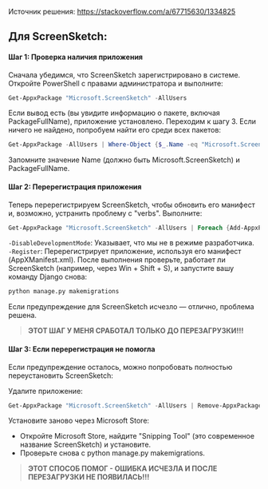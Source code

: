 Источник решения:
https://stackoverflow.com/a/67715630/1334825

Для ScreenSketch:
------------


#### Шаг 1: Проверка наличия приложения

Сначала убедимся, что ScreenSketch зарегистрировано в системе. Откройте PowerShell с правами администратора и выполните:

```powershell
Get-AppxPackage "Microsoft.ScreenSketch" -AllUsers
```


Если вывод есть (вы увидите информацию о пакете, включая PackageFullName), приложение установлено. Переходим к шагу 3.
Если ничего не найдено, попробуем найти его среди всех пакетов:

```powershell
Get-AppxPackage -AllUsers | Where-Object {$_.Name -eq "Microsoft.ScreenSketch"}
```

Запомните значение Name (должно быть Microsoft.ScreenSketch) и PackageFullName.


#### Шаг 2: Перерегистрация приложения


Теперь перерегистрируем ScreenSketch, чтобы обновить его манифест и, возможно, устранить проблему с "verbs". Выполните:

```powershell
Get-AppxPackage "Microsoft.ScreenSketch" -AllUsers | Foreach {Add-AppxPackage -DisableDevelopmentMode -Register "$($_.InstallLocation)\AppXManifest.xml"}
```

`-DisableDevelopmentMode`: Указывает, что мы не в режиме разработчика.
`-Register`: Перерегистрирует приложение, используя его манифест (AppXManifest.xml).
После выполнения проверьте, работает ли ScreenSketch (например, через Win + Shift + S), и запустите вашу команду Django снова:

```bash
python manage.py makemigrations
```

Если предупреждение для ScreenSketch исчезло — отлично, проблема решена.

> **ЭТОТ ШАГ У МЕНЯ СРАБОТАЛ ТОЛЬКО ДО ПЕРЕЗАГРУЗКИ!!!**


#### Шаг 3: Если перерегистрация не помогла

Если предупреждение осталось, можно попробовать полностью переустановить ScreenSketch:

Удалите приложение:

```powershell
Get-AppxPackage "Microsoft.ScreenSketch" -AllUsers | Remove-AppxPackage
```

Установите заново через Microsoft Store:

- Откройте Microsoft Store, найдите "Snipping Tool" (это современное название ScreenSketch) и установите.
- Проверьте снова с python manage.py makemigrations.

> **ЭТОТ СПОСОБ ПОМОГ - ОШИБКА ИСЧЕЗЛА И ПОСЛЕ ПЕРЕЗАГРУЗКИ НЕ ПОЯВИЛАСЬ!!!**

